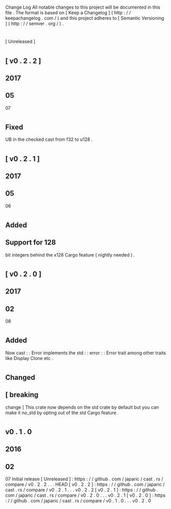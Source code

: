 #
Change
Log
All
notable
changes
to
this
project
will
be
documented
in
this
file
.
The
format
is
based
on
[
Keep
a
Changelog
]
(
http
:
/
/
keepachangelog
.
com
/
)
and
this
project
adheres
to
[
Semantic
Versioning
]
(
http
:
/
/
semver
.
org
/
)
.
#
#
[
Unreleased
]
#
#
[
v0
.
2
.
2
]
-
2017
-
05
-
07
#
#
#
Fixed
-
UB
in
the
checked
cast
from
f32
to
u128
.
#
#
[
v0
.
2
.
1
]
-
2017
-
05
-
06
#
#
#
Added
-
Support
for
128
-
bit
integers
behind
the
x128
Cargo
feature
(
nightly
needed
)
.
#
#
[
v0
.
2
.
0
]
-
2017
-
02
-
08
#
#
#
Added
-
Now
cast
:
:
Error
implements
the
std
:
:
error
:
:
Error
trait
among
other
traits
like
Display
Clone
etc
.
#
#
#
Changed
-
[
breaking
-
change
]
This
crate
now
depends
on
the
std
crate
by
default
but
you
can
make
it
no_std
by
opting
out
of
the
std
Cargo
feature
.
#
#
v0
.
1
.
0
-
2016
-
02
-
07
Initial
release
[
Unreleased
]
:
https
:
/
/
github
.
com
/
japaric
/
cast
.
rs
/
compare
/
v0
.
2
.
2
.
.
.
HEAD
[
v0
.
2
.
2
]
:
https
:
/
/
github
.
com
/
japaric
/
cast
.
rs
/
compare
/
v0
.
2
.
1
.
.
.
v0
.
2
.
2
[
v0
.
2
.
1
]
:
https
:
/
/
github
.
com
/
japaric
/
cast
.
rs
/
compare
/
v0
.
2
.
0
.
.
.
v0
.
2
.
1
[
v0
.
2
.
0
]
:
https
:
/
/
github
.
com
/
japaric
/
cast
.
rs
/
compare
/
v0
.
1
.
0
.
.
.
v0
.
2
.
0
